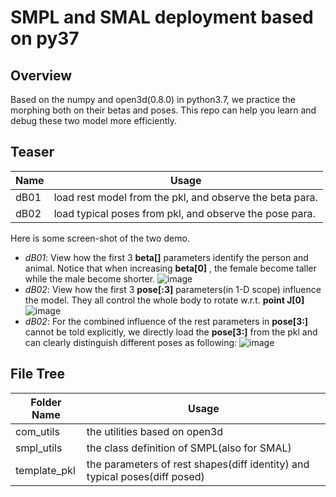 # SMPL and SMAL deployment based on py37

## Overview

Based on the numpy and open3d(0.8.0) in python3.7, we practice the morphing both on their betas and poses. This repo can help you learn and debug these two model more efficiently. 

## Teaser
|    Name    | Usage |
| ----------        | --- |
| dB01       |  load rest model from the pkl, and observe the beta para.
| dB02       |  load typical poses from pkl, and observe the pose para.

Here is some screen-shot of the two demo.
- *dB01*: View how the first 3 **beta[]** parameters identify the person and animal.
    Notice that when increasing **beta[0]** , the female become taller while the male become shorter.
![image](https://github.com/TneitaP/SMPL_py37/tree/np_pure/illus/illu_shape_3.png)
- *dB02*: View how the first 3 **pose[:3]** parameters(in 1-D scope) influence the model.
    They all control the whole body to rotate w.r.t. **point J[0]**
![image](https://github.com/TneitaP/SMPL_py37/tree/np_pure/illus/illu_pose_rigid.png)
- *dB02*: For the combined influence of the rest parameters in **pose[3:]** cannot be told explicitly, we directly load the **pose[3:]** from the pkl and can clearly distinguish different poses as following:
![image](https://github.com/TneitaP/SMPL_py37/tree/np_pure/illus/illu_pose_nonrigid.png)
## File Tree
|    Folder Name    | Usage |
| ----------        | --- |
| com_utils         |  the utilities based on open3d |
| smpl_utils        |  the class definition of SMPL(also for SMAL) |
| template_pkl      | the parameters of rest shapes(diff identity) and typical poses(diff posed) |


